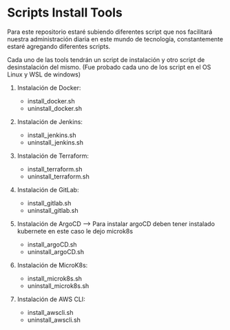 # Scripts Install Tools

Para este repositorio estaré subiendo diferentes script que nos facilitará nuestra administración diaria en este mundo de tecnología, constantemente estaré agregando diferentes scripts.

Cada uno de las tools tendrán un script de instalación y otro script de desinstalación del mismo. (Fue probado cada uno de los script en el OS Linux y WSL  de windows)

1. Instalación de Docker:
   + install_docker.sh
   + uninstall_docker.sh
    
2. Instalación de Jenkins:
   + install_jenkins.sh
   + uninstall_jenkins.sh
     
3. Instalación de Terraform:
   + install_terraform.sh
   + uninstall_terraform.sh
     
4. Instalación de GitLab:
   + install_gitlab.sh
   + uninstall_gitlab.sh
     
5. Instalación de ArgoCD --> Para instalar argoCD deben tener instalado kubernete en este caso le dejo microk8s
   + install_argoCD.sh
   + uninstall_argoCD.sh
     
6. Instalación de MicroK8s:
    + install_microk8s.sh
    + uninstall_microk8s.sh
      
7. Instalación de AWS CLI:
    + install_awscli.sh
    + uninstall_awscli.sh
